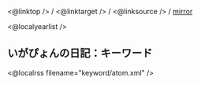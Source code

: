 <@linktop /> 
/ <@linktarget /> 
/ <@linksource /> 
/ [mirror](http://www.igapyon.jp/igapyon/diary/idxkeyword.html) 

<@localyearlist />

## いがぴょんの日記：キーワード

<@localrss filename="keyword/atom.xml" />
